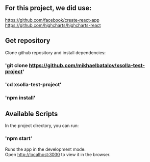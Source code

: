 ## For this project, we did use:

https://github.com/facebook/create-react-app<br>
https://github.com/highcharts/highcharts-react

## Get repository

Clone github repository and install dependencies:

### 'git clone https://github.com/mikhaelbatalov/xsolla-test-project'
### 'cd xsolla-test-project'
### 'npm install'

## Available Scripts

In the project directory, you can run:

### 'npm start'

Runs the app in the development mode.<br>
Open [http://localhost:3000](http://localhost:3000) to view it in the browser.
